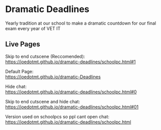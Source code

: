 # Dramatic Deadlines
Yearly tradition at our school to make a dramatic countdown for our final exam every year of VET IT 

## Live Pages

Skip to end cutscene (Reccomended):\
https://joedotmt.github.io/dramatic-deadlines/schoolpc.html#1

Default Page:\
https://joedotmt.github.io/dramatic-Deadlines

Hide chat:\
https://joedotmt.github.io/dramatic-deadlines/schoolpc.html#0

Skip to end cutscene and hide chat:\
https://joedotmt.github.io/dramatic-deadlines/schoolpc.html#01

Version used on schoolpcs so ppl cant open chat:\
https://joedotmt.github.io/dramatic-deadlines/schoolpc.html

